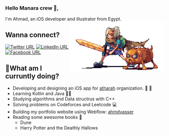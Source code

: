 ### Hello Manara crew 👋,

I'm Ahmad, an iOS developer and illustrator from Egypt.
<img align='right' src="https://raw.githubusercontent.com/selimdoyranli/selimdoyranli/master/preview.gif" width="300">
## Wanna connect? 
[![Twitter URL](https://img.shields.io/static/v1?color=blue&label=Twitter%20&logo=twitter&logoColor=white&style=for-the-badge&message=Follow)](https://twitter.com/ahmadyas_ser)
[![LinkedIn URL](https://img.shields.io/static/v1?color=blue&label=linkedin&logo=linkedin&logoColor=white&style=for-the-badge&message=Connect)](https://www.linkedin.com/in/ahmdyasser)
[![Facebook URL](https://img.shields.io/static/v1?color=blue&label=Facebook&logo=Facebook&logoColor=white&style=for-the-badge&message=Connect)](https://www.facebook.com/ahmadyassser)

## 🔭What am I curruntly doing?

- Developing and designing an iOS app for [atharah](https://atharah.com) organization. 👾 🎨 
- Learning Kotlin and Java 🧑‍🏫
- Studying algorithms and Data structrus with C++ 
- Solving problems on Codeforces and Leetcode 💻
- Building my portfolio website using Webflow: [ahmdyasser](http://ahmdyasser.webflow.io/)
- Reading some awesome books 📖
  - Dune 
  - Harry Potter and the Deathly Hallows     



<!--
**ahmdyasser/ahmdyasser** is a ✨ _special_ ✨ repository because its `README.md` (this file) appears on your GitHub profile.

Here are some ideas to get you started:

- 🔭 I’m currently working on ...
- 🌱 I’m currently learning ...
- 👯 I’m looking to collaborate on ...
- 🤔 I’m looking for help with ...
- 💬 Ask me about ...
- 📫 How to reach me: ...
- 😄 Pronouns: ...
- ⚡ Fun fact: ...
-->
